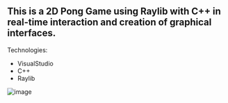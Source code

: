 ## This is a 2D Pong Game using Raylib with C++ in real-time interaction and creation of graphical interfaces.

Technologies:
- VisualStudio
- C++
- Raylib



![image](https://github.com/user-attachments/assets/63a3797a-0045-44bb-92b7-aa5212eafd68)
